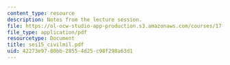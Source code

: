 ```yaml
---
content_type: resource
description: Notes from the lecture session.
file: https://ol-ocw-studio-app-production.s3.amazonaws.com/courses/17-55j-introduction-to-latin-american-studies-fall-2006/42273e9780bb28554d25c98f298a63d1_ses15_civilmil.pdf
file_type: application/pdf
resourcetype: Document
title: ses15_civilmil.pdf
uid: 42273e97-80bb-2855-4d25-c98f298a63d1
---
```

